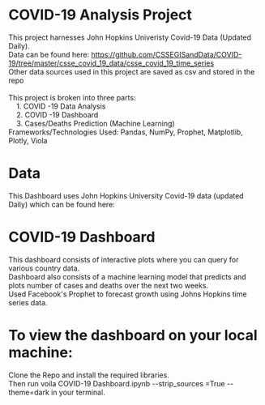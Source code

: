 # COVID-19 Analysis Project
This project harnesses John Hopkins Univeristy Covid-19 Data (Updated Daily).<br/>
Data can be found here: https://github.com/CSSEGISandData/COVID-19/tree/master/csse_covid_19_data/csse_covid_19_time_series <br/>
Other data sources used in this project are saved as csv and stored in the repo <br/><br/>
This project is broken into three parts:<br/>
       &nbsp;&nbsp;&nbsp;  1. COVID -19 Data Analysis<br/>
       &nbsp;&nbsp;&nbsp;  2. COVID -19 Dashboard<br/>
       &nbsp;&nbsp;&nbsp;  3. Cases/Deaths Prediction (Machine Learning)<br/>
Frameworks/Technologies Used: Pandas, NumPy, Prophet, Matplotlib, Plotly, Viola
      

# Data 
This Dashboard uses John Hopkins University Covid-19 data (updated Daily) which can be found here:


# COVID-19 Dashboard
This dashboard consists of interactive plots where you can query for various country data.\
Dashboard also consists of a machine learning model that predicts and plots number of cases and deaths over the next two weeks.\
Used Facebook's Prophet to forecast growth using Johns Hopkins time series data.

# To view the dashboard on your local machine:
Clone the Repo and install the required libraries.\
Then run voila COVID-19 Dashboard.ipynb --strip_sources =True --theme=dark in your terminal.

